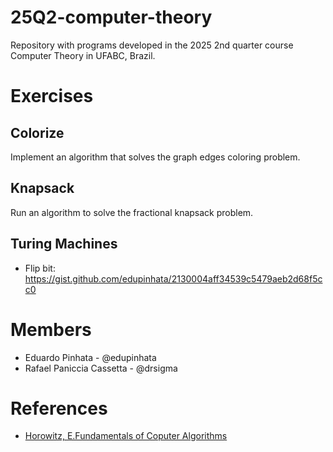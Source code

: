 # 25Q2-computer-theory
Repository with programs developed in the 2025 2nd quarter course Computer Theory in UFABC, Brazil.

# Exercises

## Colorize

Implement an algorithm that solves the graph edges coloring problem.

## Knapsack

Run an algorithm to solve the fractional knapsack problem.

## Turing Machines

- Flip bit: https://gist.github.com/edupinhata/2130004aff34539c5479aeb2d68f5cc0

# Members
- Eduardo Pinhata - @edupinhata
- Rafael Paniccia Cassetta - @drsigma

# References
- [Horowitz, E.Fundamentals of Coputer Algorithms](https://kailash392.wordpress.com/wp-content/uploads/2019/02/fundamentalsof-computer-algorithms-by-ellis-horowitz.pdf)
